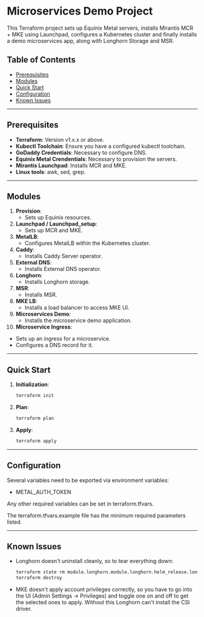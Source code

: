 # Microservices Demo Project

This Terraform project sets up Equinix Metal servers, installs Mirantis MCR + MKE using Launchpad, configures a Kubernetes cluster and finally installs a demo microservices app, along with Longhorn Storage and MSR.

## Table of Contents

- [Prerequisites](#prerequisites)
- [Modules](#modules)
- [Quick Start](#quick-start)
- [Configuration](#configuration)
- [Known Issues](#known-issues)

---

## Prerequisites

- **Terraform**: Version v1.x.x or above.
- **Kubectl Toolchain**: Ensure you have a configured kubectl toolchain.
- **GoDaddy Credentials**: Necessary to configure DNS.
- **Equinix Metal Crendentials**: Necessary to provision the servers.
- **Mirantis Launchpad**: Installs MCR and MKE.
- **Linux tools**: awk, sed, grep.

---

## Modules

1. **Provision**:
   - Sets up Equinix resources.
2. **Launchpad / Launchpad_setup**: 
   - Sets up MCR and MKE.
3. **MetalLB**: 
   - Configures MetalLB within the Kubernetes cluster.
4. **Caddy**:
   - Installs Caddy Server operator.
5. **External DNS**:
   - Installs External DNS operator.   
6. **Longhorn**:
   - Installs Longhorn storage.   
7. **MSR**:
   - Installs MSR.  
8. **MKE LB**:
   - Installs a load balancer to access MKE UI.       
9. **Microservices Demo**:
   - Installs the microservice demo application.
10. **Microservice Ingress**: 
   - Sets up an ingress for a microservice.
   - Configures a DNS record for it.

---

## Quick Start

1. **Initialization**:
   ```bash
   terraform init
   ```
2. **Plan**:
   ```bash 
   terraform plan
   ```
3. **Apply**:
   ```bash   
   terraform apply
   ```

---

## Configuration

Several variables need to be exported via environment variables:

  * METAL_AUTH_TOKEN

Any other required variables can be set in terraform.tfvars.

The terraform.tfvars.example file has the minimum required parameters listed.  

---

## Known Issues

- Longhorn doesn't uninstall cleanly, so to tear everything down:
   ```bash
   terraform state rm module.longhorn.module.longhorn.helm_release.longhorn   
   terraform destroy
   ```

- MKE doesn't apply account privileges correctly, so you have to go into the UI (Admin Settings -> Privileges) and toggle one on and off to get the selected ones to apply. Without this Longhorn can't install the CSI driver.  
